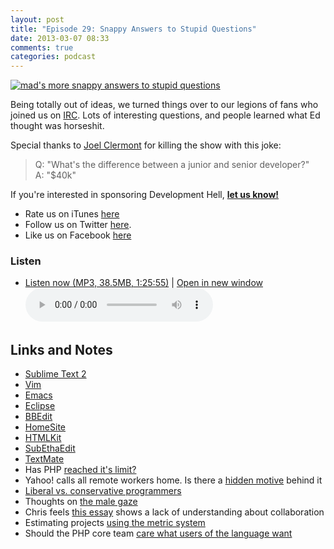 ```yaml
---
layout: post
title: "Episode 29: Snappy Answers to Stupid Questions"
date: 2013-03-07 08:33
comments: true
categories: podcast
---
```


<a href="http://www.flickr.com/photos/cdrummbks/3827735373/" title="mad's more snappy answers to stupid questions by cdrummbks, on Flickr"><img src="http://farm4.staticflickr.com/3470/3827735373_9ac9902374_o.jpg" alt="mad's more snappy answers to stupid questions"></a>

Being totally out of ideas, we turned things over to our legions of fans who joined us on [IRC](http://webchat.freenode.net?channels=devhell&uio=d4). Lots of interesting questions, and people learned what Ed thought was horseshit.

Special thanks to [Joel Clermont](https://twitter.com/jclermont) for killing
the show with this joke:

> Q: "What's the difference between a junior and senior developer?"<br>
> A: "$40k"

If you're interested in sponsoring Development Hell, **[let us know!](mailto:devhell@funkatron.com)**

* Rate us on iTunes [here](http://itunes.apple.com/us/podcast/dev-hell/id489840699)
* Follow us on Twitter [here](https://twitter.com/dev_hell).
* Like us on Facebook [here](https://www.facebook.com/devhellpodcast)

### Listen

* <a href="http://devhell.s3.amazonaws.com/ep29-64mono.mp3" rel="enclosure">Listen now (MP3, 38.5MB, 1:25:55)</a> | <a href="/player.html?ep29-64mono.mp3" target="player_win" class="audio-player-popup">Open in new window</a>    
	<audio controls src="http://devhell.s3.amazonaws.com/ep29-64mono.mp3">

## Links and Notes

* [Sublime Text 2](http://sublimetext.com)
* [Vim](http://vim.org)
* [Emacs](http://emacs.org)
* [Eclipse](http://eclipse.org)
* [BBEdit](http://www.barebones.com/products/bbedit/index.html)
* [HomeSite](http://www.adobe.com/products/homesite/)
* [HTMLKit](http://www.htmlkit.com/)
* [SubEthaEdit](http://www.codingmonkeys.de/subethaedit/)
* [TextMate](http://macromates.com/)
* Has PHP [reached it's limit?](http://sloblog.io/~zynisch/qI3DyGJd0yo/php-has-reached-its-limit)
* Yahoo! calls all remote workers home. Is there a [hidden motive](http://www.thestar.com/opinion/editorialopinion/2013/03/04/ceo_marissa_mayers_yahoo_ban_on_work_at_home_means_employees_are_being_studied_for_value_mallick.html) behind it
* [Liberal vs. conservative programmers](https://plus.google.com/110981030061712822816/posts/KaSKeg4vQtz)
* Thoughts on [the male gaze](http://aralbalkan.com/scribbles/the-male-gaze-part-ii/)
* Chris feels [this essay]( http://www.paulgraham.com/makersschedule.html) shows a lack of understanding about collaboration
* Estimating projects [using the metric system](https://soundcloud.com/rrfellis/bob-doug-mckenzie-metric)
* Should the PHP core team [care what users of the language want](https://wiki.php.net/rfc/site_voting_poll)